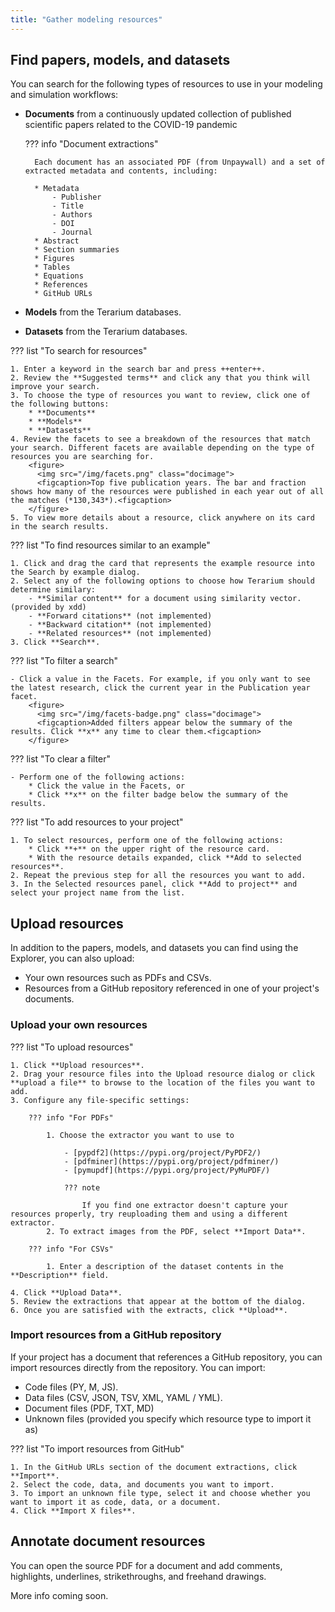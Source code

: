 ```yaml
---
title: "Gather modeling resources"
---
```


## Find papers, models, and datasets

You can search for the following types of resources to use in your modeling and simulation workflows:

- **Documents** from a continuously updated collection of published scientific papers related to the COVID-19 pandemic

    ??? info "Document extractions"

        Each document has an associated PDF (from Unpaywall) and a set of extracted metadata and contents, including:

        * Metadata
            - Publisher
            - Title
            - Authors
            - DOI
            - Journal
        * Abstract
        * Section summaries
        * Figures
        * Tables
        * Equations
        * References
        * GitHub URLs

- **Models** from the Terarium databases.
- **Datasets** from the Terarium databases.

??? list "To search for resources"

    1. Enter a keyword in the search bar and press ++enter++.
    2. Review the **Suggested terms** and click any that you think will improve your search.
    3. To choose the type of resources you want to review, click one of the following buttons:
        * **Documents**
        * **Models**
        * **Datasets**
    4. Review the facets to see a breakdown of the resources that match your search. Different facets are available depending on the type of resources you are searching for.
        <figure>
          <img src="/img/facets.png" class="docimage">
          <figcaption>Top five publication years. The bar and fraction shows how many of the resources were published in each year out of all the matches (*130,343*).<figcaption>
        </figure>
    5. To view more details about a resource, click anywhere on its card in the search results.

??? list "To find resources similar to an example"

    1. Click and drag the card that represents the example resource into the Search by example dialog. 
    2. Select any of the following options to choose how Terarium should determine similary:
        - **Similar content** for a document using similarity vector. (provided by xdd)
        - **Forward citations** (not implemented)
        - **Backward citation** (not implemented)
        - **Related resources** (not implemented)
    3. Click **Search**.

??? list "To filter a search"

    - Click a value in the Facets. For example, if you only want to see the latest research, click the current year in the Publication year facet.
        <figure>
          <img src="/img/facets-badge.png" class="docimage">
          <figcaption>Added filters appear below the summary of the results. Click **x** any time to clear them.<figcaption>
        </figure>

??? list "To clear a filter"

    - Perform one of the following actions:
        * Click the value in the Facets, or
        * Click **x** on the filter badge below the summary of the results.

??? list "To add resources to your project"

    1. To select resources, perform one of the following actions:
        * Click **+** on the upper right of the resource card.
        * With the resource details expanded, click **Add to selected resources**.
    2. Repeat the previous step for all the resources you want to add.
    3. In the Selected resources panel, click **Add to project** and select your project name from the list.

## Upload resources

In addition to the papers, models, and datasets you can find using the Explorer, you can also upload:

- Your own resources such as PDFs and CSVs.
- Resources from a GitHub repository referenced in one of your project's documents.

### Upload your own resources

??? list "To upload resources"

    1. Click **Upload resources**.
    2. Drag your resource files into the Upload resource dialog or click **upload a file** to browse to the location of the files you want to add.
    3. Configure any file-specific settings:
    
        ??? info "For PDFs"

            1. Choose the extractor you want to use to 

                - [pypdf2](https://pypi.org/project/PyPDF2/)
                - [pdfminer](https://pypi.org/project/pdfminer/)
                - [pymupdf](https://pypi.org/project/PyMuPDF/)
        
                ??? note
        
                    If you find one extractor doesn't capture your resources properly, try reuploading them and using a different extractor.
            2. To extract images from the PDF, select **Import Data**.

        ??? info "For CSVs"

            1. Enter a description of the dataset contents in the **Description** field.

    4. Click **Upload Data**.
    5. Review the extractions that appear at the bottom of the dialog.
    6. Once you are satisfied with the extracts, click **Upload**.

### Import resources from a GitHub repository

If your project has a document that references a GitHub repository, you can import resources directly from the repository. You can import:

- Code files (PY, M, JS).
- Data files (CSV, JSON, TSV, XML, YAML / YML).
- Document files (PDF, TXT, MD)
- Unknown files (provided you specify which resource type to import it as)

??? list "To import resources from GitHub"

    1. In the GitHub URLs section of the document extractions, click **Import**.
    2. Select the code, data, and documents you want to import. 
    3. To import an unknown file type, select it and choose whether you want to import it as code, data, or a document.
    4. Click **Import X files**.

## Annotate document resources

You can open the source PDF for a document and add comments, highlights, underlines, strikethroughs, and freehand drawings.

More info coming soon.